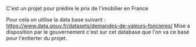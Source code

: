 C'est un projet pour prédire le prix de l'imobilier en France 

Pour cela on utilise la data base suivant : https://www.data.gouv.fr/datasets/demandes-de-valeurs-foncieres/
Mise a disposition par le gouvernement c'est sur cet database que l'on va ce basé pour l'entierter du projet. 

